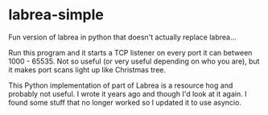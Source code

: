 # labrea-simple
Fun version of labrea in python that doesn't actually replace labrea...

Run this program and it starts a TCP listener on every port it can between 1000 - 65535. Not so useful (or very useful depending on who you are), but it makes port scans light up like Christmas tree.

This Python implementation of part of Labrea is a resource hog and probably not useful. I wrote it years ago and though I'd look at it again. I found some stuff that no longer worked so I updated it to use asyncio.

